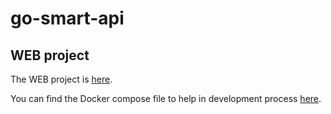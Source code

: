 # go-smart-api

## WEB project

The WEB project is [here](https://github.com/danprates/go-smart-web).

You can find the Docker compose file to help in development process [here](https://gist.github.com/danprates/8275b9b10b1a3d32feca99416131443c).

